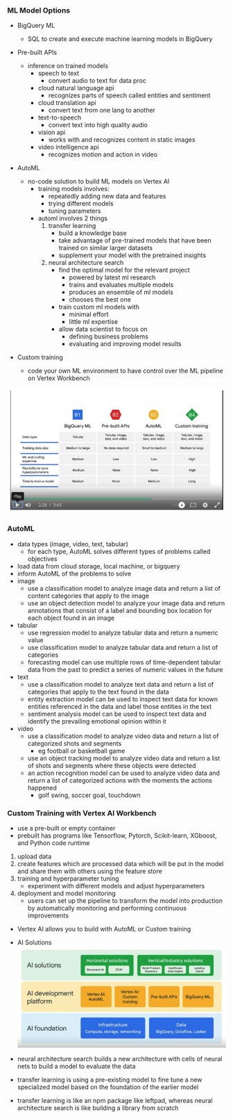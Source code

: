 ### ML Model Options
- BigQuery ML
	- SQL to create and execute machine learning models in BigQuery
- Pre-built APIs
	- inference on trained models
		- speech to text
			- convert audio to text for data proc
		- cloud natural language api
			- recognizes parts of speech called entities and sentiment
		- cloud translation api
			- convert text from one lang to another
		- text-to-speech
			- convert text into high quality audio
		- vision api
			- works with and recognizes content in static images
		- video intelligence api
			- recognizes motion and action in video
- AutoML
	- no-code solution to build ML models on Vertex AI
		- training models involves: 
			- repeatedly adding new data and features
			- trying different models
			- tuning parameters
		- automl involves 2 things
			1. transfer learning
				- build a knowledge base
				- take advantage of pre-trained models that have been trained on similar larger datasets
				- supplement your model with the pretrained insights
			2. neural architecture search
				- find the optimal model for the relevant project
					- powered by latest ml research
					- trains and evaluates multiple models
					- produces an ensemble of ml models
					- chooses the best one
				- train custom ml models with
					- minimal effort
					- little ml expertise
				- allow data scientist to focus on
					- defining business problems
					- evaluating and improving model results
				
						
- Custom training
	- code your own ML environment to have control over the ML pipeline on Vertex Workbench

![](google-ml-options.png)

### AutoML
- data types (image, video, text, tabular)
	- for each type, AutoML solves different types of problems called objectives
- load data from cloud storage, local machine, or bigquery
- inform AutoML of the problems to solve
- image
	- use a classification model to analyze image data and return a list of content categories that apply to the image
	- use an object detection model to analyze your image data and return annotations that consist of a label and bounding box location for each object found in an image
- tabular
	- use regression model to analyze tabular data and return a numeric value
	- use classification model to analyze tabular data and return a list of categories
	- forecasting model can use multiple rows of time-dependent tabular data from the past to predict a series of numeric values in the future
- text
	- use a classification model to analyze text data and return a list of categories that apply to the text found in the data
	- entity extraction model can be used to inspect text data for known entities referenced in the data and label those entities in the text 
	- sentiment analysis model can be used to inspect text data and identify the prevailing emotional opinion within it
- video
	- use a classification model to analyze video data and return a list of categorized shots and segments
		- eg football or basketball game
	- use an object tracking model to analyze video data and return a list of shots and segments where these objects were detected 
	- an action recognition model can be used to analyze video data and return a list of categorized actions with the moments the actions happened
		- golf swing, soccer goal, touchdown

### Custom Training with Vertex AI Workbench
- use a pre-built or empty container
- prebuilt has programs like Tensorflow, Pytorch, Scikit-learn, XGboost, and Python code runtime
1. upload data
2. create features which are processed data which will be put in the model and share them with others using the feature store
3. training and hyperparameter tuning
	- experiment with different models and adjust hyperparameters
4. deployment and model monitoring
	- users can set up the pipeline to transform the model into production by automatically monitoring and performing continuous improvements
- Vertex AI allows you to build with AutoML or Custom training
- AI Solutions
![](google-ai-solutions.png)

- neural architecture search builds a new architecture with cells of neural nets to build a model to evaluate the data
- transfer learning is using a pre-existing model to fine tune a new specialized model based on the foundation of the earlier model
- transfer learning is like an npm package like leftpad, whereas neural architecture search is like building a library from scratch


